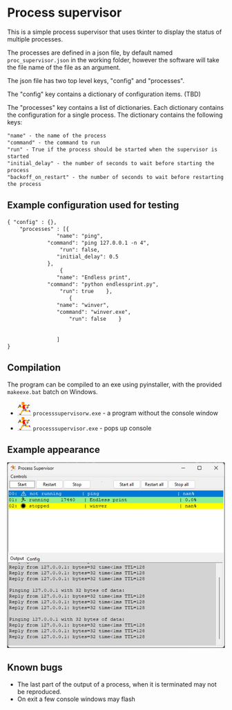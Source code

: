 # Process supervisor 



This is a simple process supervisor that uses tkinter to display the status of
multiple processes.  

The processes are defined in a json file, by default named `proc_supervisor.json` in the working folder,
however the software will take the file name of the file as an argument.


The json file has two top level keys, "config" and "processes". 

The "config" key contains a dictionary of configuration items.  (TBD)

The "processes" key contains a list of dictionaries.  Each dictionary contains the
configuration for a single process.  The dictionary contains the following keys:

    "name" - the name of the process
    "command" - the command to run
    "run" - True if the process should be started when the supervisor is started
    "initial_delay" - the number of seconds to wait before starting the process
    "backoff_on_restart" - the number of seconds to wait before restarting the process

## Example configuration used for testing    
```
{ "config" : {},
    "processes" : [{  
                "name": "ping",
             "command": "ping 127.0.0.1 -n 4",
                 "run": false,  
                "initial_delay": 0.5  
             },
                 {  
                "name": "Endless print",
             "command": "python endlessprint.py",
                 "run": true    },
                    {   
                "name": "winver",
                "command": "winver.exe",
                    "run": false    }
                        
                
                ]
}
```

## Compilation

The program can be compiled to an exe using pyinstaller, with the provided `makeexe.bat` batch on Windows.

* ![default icon](./icon32.png) `processsupervisorw.exe` - a program without the console window
* ![default icon](./icon32.png) `processsupervisor.exe` - pops up console


## Example appearance

![appearance of the GUI](./doc/example_gui.jpg)


## Known bugs

* The last part of the output of a process, when it is terminated may not be reproduced.
* On exit a few console windows may flash

